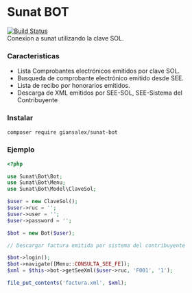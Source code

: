 # Sunat BOT
[![Build Status](https://travis-ci.org/giansalex/sunat-bot.svg?branch=master)](https://travis-ci.org/giansalex/sunat-bot)  
Conexion a sunat utilizando la clave SOL.

### Caracteristicas
- Lista Comprobantes electrónicos emitidos por clave SOL.
- Busqueda de comprobante electrónico emitido desde SEE.
- Lista de recibo por honorarios emitidos.
- Descarga de XML emitidos por SEE-SOL, SEE-Sistema del Contribuyente

### Instalar

```bash
composer require giansalex/sunat-bot
```

### Ejemplo

```php
<?php

use Sunat\Bot\Bot;
use Sunat\Bot\Menu;
use Sunat\Bot\Model\ClaveSol;

$user = new ClaveSol();
$user->ruc = '';
$user->user = '';
$user->password = '';

$bot = new Bot($user);

// Descargar factura emitida por sistema del contribuyente

$bot->login();
$bot->navigate([Menu::CONSULTA_SEE_FE]);
$xml = $this->bot->getSeeXml($user->ruc, 'F001', '1');

file_put_contents('factura.xml', $xml);

```